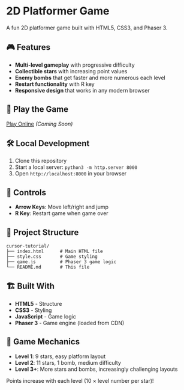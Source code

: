 # 2D Platformer Game

A fun 2D platformer game built with HTML5, CSS3, and Phaser 3.

## 🎮 Features

- **Multi-level gameplay** with progressive difficulty
- **Collectible stars** with increasing point values
- **Enemy bombs** that get faster and more numerous each level
- **Restart functionality** with R key
- **Responsive design** that works in any modern browser

## 🚀 Play the Game

[Play Online](https://vincentserver.com) *(Coming Soon)*

## 🛠️ Local Development

1. Clone this repository
2. Start a local server: `python3 -m http.server 8000`
3. Open `http://localhost:8000` in your browser

## 🎯 Controls

- **Arrow Keys**: Move left/right and jump
- **R Key**: Restart game when game over

## 📁 Project Structure

```
cursor-tutorial/
├── index.html      # Main HTML file
├── style.css       # Game styling
├── game.js         # Phaser 3 game logic
└── README.md       # This file
```

## 🏗️ Built With

- **HTML5** - Structure
- **CSS3** - Styling  
- **JavaScript** - Game logic
- **Phaser 3** - Game engine (loaded from CDN)

## 🎨 Game Mechanics

- **Level 1**: 9 stars, easy platform layout
- **Level 2**: 11 stars, 1 bomb, medium difficulty
- **Level 3+**: More stars and bombs, increasingly challenging layouts

Points increase with each level (10 × level number per star)!
